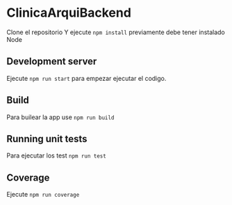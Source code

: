 # ClinicaArquiBackend

Clone el repositorio
Y ejecute `npm install` previamente debe tener instalado Node

## Development server

Ejecute `npm run start` para empezar ejecutar el codigo.

## Build

Para builear la app use `npm run build`

## Running unit tests

Para ejecutar los test `npm run test`

## Coverage

Ejecute `npm run coverage`